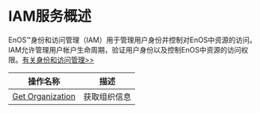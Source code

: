 # IAM服务概述

EnOS™身份和访问管理（IAM）用于管理用户身份并控制对EnOS中资源的访问。IAM允许管理用户帐户生命周期，验证用户身份以及控制EnOS中资源的访问权限。[有关身份和访问管理>>](/docs/iam/zh_CN/latest/iam_overview.html)



| 操作名称     | 描述                |
|--------------|---------------------|
| [Get Organization](get_org) | 获取组织信息  |

